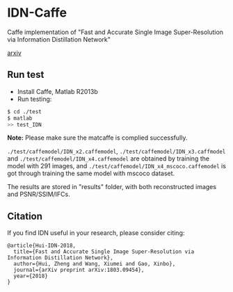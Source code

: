 # IDN-Caffe
Caffe implementation of "Fast and Accurate Single Image Super-Resolution via Information Distillation Network" 

[arxiv](http://arxiv.org/abs/1803.09454)

## Run test

* Install Caffe, Matlab R2013b
* Run testing:
```bash
$ cd ./test
$ matlab
>> test_IDN
```
**Note:** Please make sure the matcaffe is complied successfully.

`./test/caffemodel/IDN_x2.caffemodel`, `./test/caffemodel/IDN_x3.caffmodel` and `./test/caffemodel/IDN_x4.caffemodel` are obtained by training the model with 291 images, and `./test/caffemodel/IDN_x4_mscoco.caffemodel` is got through training the same model with mscoco dataset.

The results are stored in "results" folder, with both reconstructed images and PSNR/SSIM/IFCs.
## Citation

If you find IDN useful in your research, please consider citing:
```
@article{Hui-IDN-2018,
  title={Fast and Accurate Single Image Super-Resolution via Information Distillation Network},
  author={Hui, Zheng and Wang, Xiumei and Gao, Xinbo},
  journal={arXiv preprint arXiv:1803.09454},
  year={2018}
}
```
